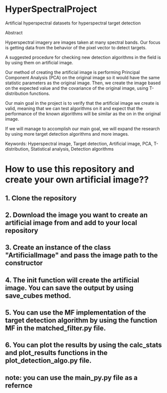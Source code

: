 # HyperSpectralProject
Artificial hyperspectral datasets for hyperspectral target detection

Abstract

Hyperspectral imagery are images taken at many spectral bands. Our focus is getting data from the behavior of the pixel vector to detect targets.

A suggested procedure for checking new detection algorithms in the field is by using them on artificial image.

Our method of creating the artificial image is performing Principal Component Analysis (PCA) on the original image so it would have the same statistic parameters as the original image. Then, we create the image based on the expected value and the covariance of the original image, using T-distribution functions.

Our main goal in the project is to verify that the artificial image we create is valid, meaning that we can test algorithms on it and expect that the performance of the known algorithms will be similar as the on in the original image.

If we will manage to accomplish our main goal, we will expand the research by using more target detection algorithms and more images.

Keywords: Hyperspectral image, Target detection, Artificial image, PCA, T-distribution, Statistical analysis, Detection algorithms

# How to use this repository and create your own artificial image??

## 1. Clone the repository
## 2. Download the image you want to create an artificial image from and add to your local repository
## 3. Create an instance of the class "ArtificialImage" and pass the image path to the constructor
## 4. The __init__ function will create the artificial image. You can save the output by using save_cubes method.
## 5. You can use the MF implementation of the target detection algorithm by using the function MF in the matched_filter.py file.
## 6. You can plot the results by using the calc_stats and plot_results functions in the plot_detection_algo.py file.
## note: you can use the main_py.py file as a refernce